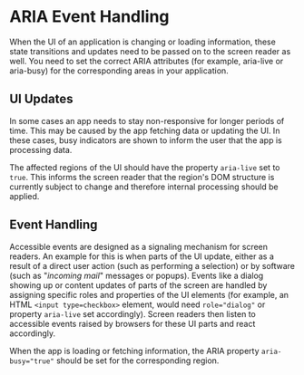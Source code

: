 <!-- loio79a9c51057864e7abc3faf0e7c3073c6 -->

# ARIA Event Handling

When the UI of an application is changing or loading information, these state transitions and updates need to be passed on to the screen reader as well. You need to set the correct ARIA attributes \(for example, aria-live or aria-busy\) for the corresponding areas in your application.



## UI Updates

In some cases an app needs to stay non-responsive for longer periods of time. This may be caused by the app fetching data or updating the UI. In these cases, busy indicators are shown to inform the user that the app is processing data.

The affected regions of the UI should have the property `aria-live` set to `true`. This informs the screen reader that the region's DOM structure is currently subject to change and therefore internal processing should be applied.



## Event Handling

Accessible events are designed as a signaling mechanism for screen readers. An example for this is when parts of the UI update, either as a result of a direct user action \(such as performing a selection\) or by software \(such as "*incoming mail*" messages or popups\). Events like a dialog showing up or content updates of parts of the screen are handled by assigning specific roles and properties of the UI elements \(for example, an HTML `<input type=checkbox>` element, would need `role="dialog"` or property `aria-live` set accordingly\). Screen readers then listen to accessible events raised by browsers for these UI parts and react accordingly.

When the app is loading or fetching information, the ARIA property `aria-busy="true"` should be set for the corresponding region.

